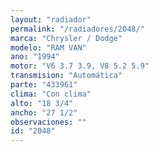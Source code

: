 ```yaml
---
layout: "radiador"
permalink: "/radiadores/2048/"
marca: "Chrysler / Dodge"
modelo: "RAM VAN"
ano: "1994"
motor: "V6 3.7 3.9, V8 5.2 5.9"
transmision: "Automática"
parte: "433961"
clima: "Con clima"
alto: "18 3/4"
ancho: "27 1/2"
observaciones: ""
id: "2048"
---
```


